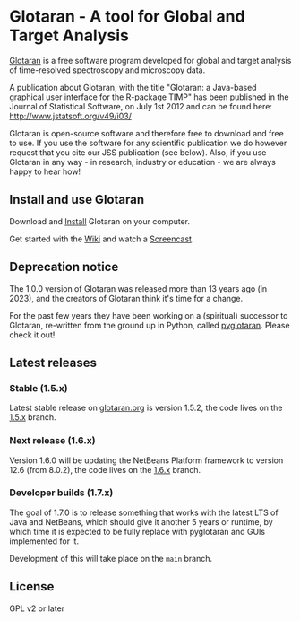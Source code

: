 # Glotaran - A tool for Global and Target Analysis

[Glotaran](http://glotaran.org) is a free software program developed for global and target analysis of time-resolved spectroscopy and microscopy data.

A publication about Glotaran, with the title "Glotaran: a Java-based graphical user interface for the R-package TIMP" has been published in the Journal of Statistical Software, on July 1st 2012 and can be found here: http://www.jstatsoft.org/v49/i03/

Glotaran is open-source software and therefore free to download and free to use. If you use the software for any scientific publication we do however request that you cite our JSS publication (see below). Also, if you use Glotaran in any way - in research, industry or education - we are always happy to hear how!

## Install and use Glotaran

Download and [Install](http://glotaran.org/wiki/doku.php?id=installation) Glotaran on your computer.

Get started with the [Wiki](http://glotaran.org/wiki.html) and watch a [Screencast](http://glotaran.org/demonstration.html).

## Deprecation notice

The 1.0.0 version of Glotaran was released more than 13 years ago (in 2023), and the creators of Glotaran think it's time for a change.

For the past few years they have been working on a (spiritual) successor to  Glotaran, re-written from the ground up in Python, called [pyglotaran](https://github.com/glotaran/pyglotaran). Please check it out!

## Latest releases

### Stable (1.5.x)

Latest stable release on [glotaran.org](http://glotaran.org/downloads) is version 1.5.2, the code lives on the [1.5.x](https://github.com/glotaran/glotaran-legacy/tree/maintenance/v1.5.x) branch.

### Next release (1.6.x)

Version 1.6.0 will be updating the NetBeans Platform framework to version 12.6 (from 8.0.2), the code lives on the [1.6.x](https://github.com/glotaran/glotaran-legacy/tree/maintenance/v1.6.x) branch.

### Developer builds (1.7.x)

The goal of 1.7.0 is to release something that works with the latest LTS of Java and NetBeans, which should give it another 5 years or runtime, by which time it is expected to be fully replace with pyglotaran and GUIs implemented for it.

Development of this will take place on the `main` branch.

## License

GPL v2 or later
